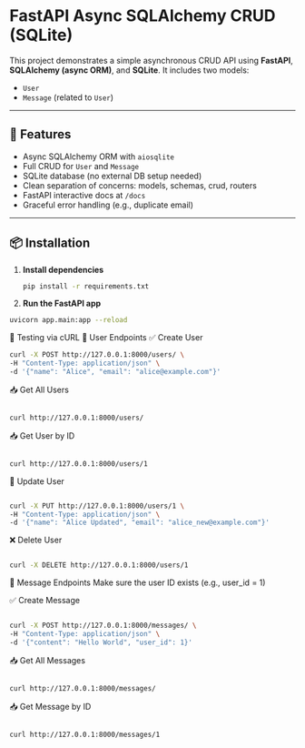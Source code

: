 # FastAPI Async SQLAlchemy CRUD (SQLite)

This project demonstrates a simple asynchronous CRUD API using **FastAPI**, **SQLAlchemy (async ORM)**, and **SQLite**. It includes two models:

- `User`
- `Message` (related to `User`)

---

## 🚀 Features

- Async SQLAlchemy ORM with `aiosqlite`
- Full CRUD for `User` and `Message`
- SQLite database (no external DB setup needed)
- Clean separation of concerns: models, schemas, crud, routers
- FastAPI interactive docs at `/docs`
- Graceful error handling (e.g., duplicate email)

---

## 📦 Installation

1. **Install dependencies**
   ```bash
   pip install -r requirements.txt

   ```
2. **Run the FastAPI app**

 ```bash
uvicorn app.main:app --reload

```
🧪 Testing via cURL
👤 User Endpoints
✅ Create User

 ```bash
curl -X POST http://127.0.0.1:8000/users/ \
-H "Content-Type: application/json" \
-d '{"name": "Alice", "email": "alice@example.com"}'

```
📥 Get All Users
 ```bash

curl http://127.0.0.1:8000/users/
 ```
📥 Get User by ID
 ```bash

curl http://127.0.0.1:8000/users/1
 ```
🔁 Update User
 ```bash

curl -X PUT http://127.0.0.1:8000/users/1 \
-H "Content-Type: application/json" \
-d '{"name": "Alice Updated", "email": "alice_new@example.com"}'
 ```

❌ Delete User
 ```bash

curl -X DELETE http://127.0.0.1:8000/users/1
 ```
💬 Message Endpoints
Make sure the user ID exists (e.g., user_id = 1)

✅ Create Message
 ```bash

curl -X POST http://127.0.0.1:8000/messages/ \
-H "Content-Type: application/json" \
-d '{"content": "Hello World", "user_id": 1}'
 ```
📥 Get All Messages
 ```bash

curl http://127.0.0.1:8000/messages/
 ```
📥 Get Message by ID
 ```bash

curl http://127.0.0.1:8000/messages/1
 ```
